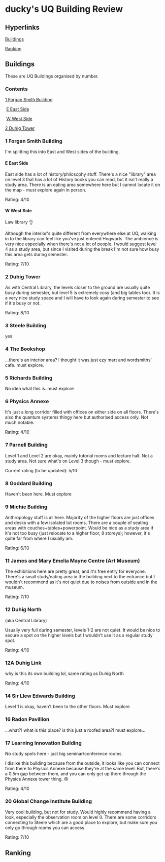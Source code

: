 # ducky's UQ Building Review

## Hyperlinks

[Buildings](#Buildings)

[Ranking](#Ranking)

## Buildings

These are UQ Buildings organised by number.

### Contents

[1 Forgan Smith Building](#1-Forgan-Smith-Building)

​	[E East Side](#E-East-Side)

​	[W West Side](#W-West-Side)

[2 Duhig Tower](#2-Duhig-Tower)



### 1 Forgan Smith Building

I'm splitting this into East and West sides of the building.

#### E East Side

East side has a lot of history/philosophy stuff. There's a nice "library" area on level 3 that has a lot of History books you can read, but it isn't really a study area. There is an eating area somewhere here but I cannot locate it on the map - must explore again in person.

Rating: 4/10

#### W West Side

Law library :ok_hand:

Although the interior's quite different from everywhere else at UQ, walking in to the library can feel like you've just entered Hogwarts. The ambience is very nice especially when there's not a lot of people. I would suggest level 4 as a study area, but since I visited during the break I'm not sure how busy this area gets during semester.

Rating: 7/10

### 2 Duhig Tower

As with Central Library, the levels closer to the ground are usually quite busy during semester, but level 5 is extremely cosy (and big tables too). It is a very nice study space and I will have to look again during semester to see if it's busy or not.

Rating: 8/10

### 3 Steele Building

yes

### 4 The Bookshop

...there's an interior area? I thought it was just ezy mart and wordsmiths' cafe. must explore.

### 5 Richards Building

No idea what this is. must explore

### 6 Physics Annexe

It's just a long corridor filled with offices on either side on all floors. There's also the quantum systems thingy here but authorised access only. Not much notable.

Rating: 4/10

### 7 Parnell Building

Level 1 and Level 2 are okay, mainly tutorial rooms and lecture hall. Not a study area. Not sure what's on Level 3 though - must explore.

Current rating (to be updated): 5/10

### 8 Goddard Building

Haven't been here. Must explore

### 9 Michie Building

Anthropology stuff is all here. Majority of the higher floors are just offices and desks with a few isolated tut rooms. There are a couple of seating areas with couches+tables+powerpoint. Would be nice as a study area if it's not too busy (just relocate to a higher floor, 8 storeys); however, it's quite far from where I usually am.

Rating: 6/10

### 11 James and Mary Emelia Mayne Centre (Art Museum)

The exhibitions here are pretty great, and it's free entry for everyone. There's a small study/eating area in the building next to the entrance but I wouldn't recommend as it's not quiet due to noises from outside and in the museum.

Rating: 7/10

### 12 Duhig North

(aka Central Library)

Usually very full during semester, levels 1-2 are not quiet. It would be nice to secure a spot on the higher levels but I wouldn't use it as a regular study spot.

Rating: 4/10

### 12A Duhig Link

why is this its own building lol, same rating as Duhig North

Rating: 4/10

### 14 Sir Llew Edwards Building

Level 1 is okay, haven't been to the other floors. Must explore

### 16 Radon Pavillion

...what?! what is this place? is this just a roofed area?! must explore...

### 17 Learning Innovation Building

No study spots here - just big seminar/conference rooms.

I dislike this building because from the outside, it looks like you can connect from there to Physics Annexe because they're at the same level. But, there's a 0.5m gap between them, and you can only get up there through the Physics Annexe tower thing. :cry:

Rating: 4/10

### 20 Global Change Institute Building

Very cool building, but not for study. Would highly recommend having a look, especially the observation room on level 0. There are some corridors connecting to Steele which are a good place to explore, but make sure you only go through rooms you can access.

Rating: 7/10

###  

## Ranking

